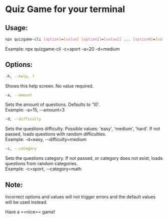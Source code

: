 # Quiz Game for your terminal

## Usage:

```sh
npx quizgame-cli [option]=[value] [option2]=[value2] ... [optionN]=[valueN]
```
Example: npx quizgame-cli -c=sport -a=20 -d=medium

## Options:

```sh
-h, --help, ?
```

Shows this help screen. No value required.

```sh
-a, --amount
``` 

Sets the amount of questions. Defaults to '10'.  
Example: -a=15, --amount=3

```sh
-d, --difficulty
```

Sets the questions difficulty. Possible values: 'easy', 'medium', 'hard'. If not passed, loads questions with random difficulties.  
Example: -d=easy, --difficulty=medium

```sh
-c, --category
```

Sets the questions category. If not passed, or category does not exist, loads questions from random categories.  
Example: -c=sport, --category=math

## Note: 

Incorrect options and values will not trigger errors and the default values will be used instead.

Have a ==nice== game!